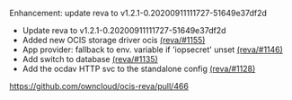 Enhancement: update reva to v1.2.1-0.20200911111727-51649e37df2d

- Update reva to v1.2.1-0.20200911111727-51649e37df2d
- Added new OCIS storage driver ocis [(reva/#1155)](https://github.com/cs3org/reva/pull/1155)
- App provider: fallback to env. variable if 'iopsecret' unset [(reva/#1146)](https://github.com/cs3org/reva/pull/1146)
- Add switch to database [(reva/#1135)](https://github.com/cs3org/reva/pull/1135)
- Add the ocdav HTTP svc to the standalone config [(reva/#1128)](https://github.com/cs3org/reva/pull/1128)

https://github.com/owncloud/ocis-reva/pull/466

